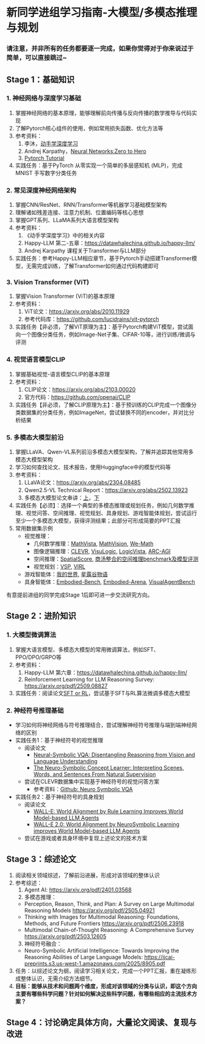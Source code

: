 # 新同学进组学习指南-大模型/多模态推理与规划

### 请注意，并非所有的任务都要逐一完成，如果你觉得对于你来说过于简单，可以直接跳过~

## Stage 1：基础知识

### 1. 神经网络与深度学习基础
  1. 掌握神经网络的基本原理，能够理解前向传播与反向传播的数学推导与代码实现
  2. 了解Pytorch核心组件的使用，例如常用损失函数、优化方法等
  3. 参考资料：
     1. 李沐，[动手学深度学习](https://zh.d2l.ai/)
     2. Andrej Karpathy，[Neural Networks:Zero to Hero](https://www.youtube.com/watch?v=VMj-3S1tku0&list=PLAqhIrjkxbuWI23v9cThsA9GvCAUhRvKZ)
     3. [Pytorch Tutorial](https://docs.pytorch.org/tutorials/intro.html)
  4. 实践任务：基于PyTorch 从零实现一个简单的多层感知机 (MLP)，完成 MNIST 手写数字分类任务
   
### 2. 常见深度神经网络架构
   1. 掌握CNN/ResNet、RNN/Transformer等机器学习基础模型架构
   2. 理解诸如残差连接、注意力机制、位置编码等核心思想
   3. 掌握GPT系列、LLaMA系列大语言模型架构
   4. 参考资料：
      1. 《动手学深度学习》中的相关内容
      2. Happy-LLM 第二-五章：https://datawhalechina.github.io/happy-llm/ 
      3. Andrej Karpathy 课程关于Transformer与LLM部分
1. 实践任务：参考Happy-LLM相应章节，基于Pytorch手动搭建Transformer模型，无需完成训练，了解Transformer如何通过代码构建即可

### 3. Vision Transformer (ViT)
  1. 掌握Vision Transformer (ViT)的基本原理
  2. 参考资料：
      1. ViT论文：https://arxiv.org/abs/2010.11929
      2. 参考代码库：https://github.com/lucidrains/vit-pytorch
   3. 实践任务【非必须，了解ViT原理为主】：基于Pytorch构建ViT模型，尝试面向一个图像分类任务，例如Image-Net子集、CIFAR-10等，进行训练/微调与评测

### 4. 视觉语言模型CLIP
  1. 掌握基础视觉-语言模型CLIP的基本原理
  2. 参考资料：
     1. CLIP论文：https://arxiv.org/abs/2103.00020
     2. 官方代码：https://github.com/openai/CLIP
  4. 实践任务【非必须，了解CLIP原理为主】：基于预训练的CLIP完成一个图像分类数据集的分类任务，例如ImageNet，尝试替换不同的encoder，并对比分析结果

### 5. 多模态大模型前沿
  1. 掌握LLaVA、Qwen-VL系列前沿多模态大模型架构，了解并追踪其他常用多模态大模型架构
  2. 学习如何查找论文、技术报告，使用Huggingface中的模型代码等
  3. 参考资料：
     1. LLaVA论文：https://arxiv.org/abs/2304.08485
     2. Qwen2.5-VL Technical Report：https://arxiv.org/abs/2502.13923
     3. 多模态大模型论文串讲：[上](https://www.bilibili.com/video/BV1Vd4y1v77v/?spm_id_from=333.337.search-card.all.click)，[下](https://www.bilibili.com/video/BV1fA411Z772/?spm_id_from=333.337.search-card.all.click)
   4. 实践任务【必须】：选择一个典型的多模态推理或规划任务，例如几何数学推理、视觉问答、空间推理、视觉规划、具身规划、游戏智能体规划，尝试运行至少一个多模态大模型，获得评测结果；此部分可形成简要的PPT汇报
   5. 常用数据集示例
      - 视觉推理：
        - 几何数学推理：[MathVista](https://mathvista.github.io/), [MathVision](https://mathllm.github.io/mathvision/), [We-Math](https://we-math2.github.io/)
        - 图像逻辑推理：[CLEVR](https://cs.stanford.edu/people/jcjohns/clevr/), [VisuLogic](https://arxiv.org/pdf/2504.15279), [LogicVista](https://arxiv.org/pdf/2407.04973), [ARC-AGI](https://arcprize.org/arc-agi)
        - 空间推理：[SpatialScore](https://haoningwu3639.github.io/SpatialScore/), [商汤整合的空间推理benchmark及模型评测](https://arxiv.org/pdf/2508.13142)
        - 视觉规划：[VSP](https://arxiv.org/pdf/2407.01863), [VIRL](https://virl-platform.github.io/)
      - 游戏智能体：[我的世界](https://minedojo.org/), [星露谷物语](https://arxiv.org/pdf/2507.07445)
      - 具身智能体：[Embodied-Bench](https://arxiv.org/pdf/2502.09560), [Embodied-Arena](https://arxiv.org/pdf/2509.15273), [VisualAgentBench](https://arxiv.org/abs/2408.06327)
        
有意提前进组的同学完成Stage 1后即可进一步交流研究方向。

## Stage 2：进阶知识
### 1. 大模型微调算法
1. 掌握大语言模型、多模态大模型的常用微调算法，例如SFT、PPO/DPO/GRPO等
2. 参考资料：
    1. Happy-LLM 第六章：https://datawhalechina.github.io/happy-llm/ 
    2. Reinforcement Learning for LLM Reasoning Survey: https://arxiv.org/pdf/2509.08827 
3. 实践任务：阅读论文[SFT or RL](https://arxiv.org/pdf/2504.11468)，尝试基于SFT与RL算法微调多模态大模型
  
### 2. 神经符号推理基础
  - 学习如何将神经网络与符号推理结合，尝试理解神经符号推理与端到端神经网络的区别
  - 实践任务1：基于神经符号的视觉推理
    - 阅读论文
      - [Neural-Symbolic VQA: Disentangling Reasoning from Vision and Language Understanding](https://arxiv.org/abs/1810.02338)
      - [The Neuro-Symbolic Concept Learner: Interpreting Scenes, Words, and Sentences From Natural Supervision](https://arxiv.org/abs/1904.12584)
    - 尝试在CLEVR数据集中实现基于神经符号的视觉问答方案
      - 参考资料：[Github: Neuro Symbolic VQA](https://github.com/nerdimite/neuro-symbolic-ai-soc)
  - 实践任务2：基于神经符号的具身规划
    - 阅读论文
      - [WALL-E: World Alignment by Rule Learning Improves World Model-based LLM Agents](https://arxiv.org/abs/2410.07484)
      - [WALL-E 2.0: World Alignment by NeuroSymbolic Learning improves World Model-based LLM Agents](https://arxiv.org/pdf/2504.15785)
    - 尝试在游戏或者具身环境中复现上述论文的技术方案

## Stage 3：综述论文
1. 阅读相关领域综述，了解前沿进展，形成对该领域的整体认识
2. 参考综述：
    1. Agent AI: https://arxiv.org/pdf/2401.03568 
    2. 多模态推理：
      - Perception, Reason, Think, and Plan: A Survey on Large Multimodal Reasoning Models https://arxiv.org/pdf/2505.04921
      - Thinking with Images for Multimodal Reasoning: Foundations, Methods, and Future Frontiers https://arxiv.org/pdf/2506.23918
      - Multimodal Chain-of-Thought Reasoning: A Comprehensive Survey https://arxiv.org/pdf/2503.12605
    3. 神经符号融合：
      - Neuro-Symbolic Artificial Intelligence: Towards Improving the Reasoning Abilities of Large Language Models: https://ijcai-preprints.s3.us-west-1.amazonaws.com/2025/8905.pdf
  1. 任务：以综述论文为纲，阅读学习相关论文，完成一个PPT汇报，重在凝练形成整体认识，无需介绍方法细节。
  2. **目标：能够从技术和问题两个维度，形成对该领域的分类与认识，即这个方向主要有哪些科学问题？针对如何解决这些科学问题，有哪些相应的主流技术方案？**

## Stage 4：讨论确定具体方向，大量论文阅读、复现与改进
